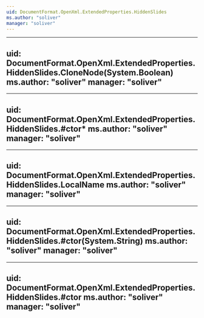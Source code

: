```yaml
---
uid: DocumentFormat.OpenXml.ExtendedProperties.HiddenSlides
ms.author: "soliver"
manager: "soliver"
---
```


---
uid: DocumentFormat.OpenXml.ExtendedProperties.HiddenSlides.CloneNode(System.Boolean)
ms.author: "soliver"
manager: "soliver"
---

---
uid: DocumentFormat.OpenXml.ExtendedProperties.HiddenSlides.#ctor*
ms.author: "soliver"
manager: "soliver"
---

---
uid: DocumentFormat.OpenXml.ExtendedProperties.HiddenSlides.LocalName
ms.author: "soliver"
manager: "soliver"
---

---
uid: DocumentFormat.OpenXml.ExtendedProperties.HiddenSlides.#ctor(System.String)
ms.author: "soliver"
manager: "soliver"
---

---
uid: DocumentFormat.OpenXml.ExtendedProperties.HiddenSlides.#ctor
ms.author: "soliver"
manager: "soliver"
---
